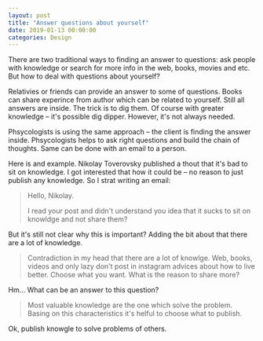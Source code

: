 ```yaml
---
layout: post
title: "Answer questions about yourself"
date: 2019-01-13 00:00:00
categories: Design
---
```


There are two traditional ways to finding an answer to questions: ask people with knowledge or search for more info in the web, books, movies and etc. But how to deal with questions about yourself?

Relativies or friends can provide an answer to some of questions. Books can share experince from author which can be related to yourself. Still all answers are inside. The trick is to dig them. Of course with greater knowledge – it's possible dig dipper. However, it's not always needed. 

Phsycologists is using the same approach – the client is finding the answer inside. Phsycologists helps to ask right questions and build the chain of thoughts. Same can be done with an email to a person.

Here is and example. Nikolay Toverovsky published a thout that it's bad to sit on knowledge. I got interested that how it could be – no reason to just publish any knowledge. So I strat writing an email: 

> Hello, Nikolay.
>
> I read your post and didn't understand you idea that it sucks to sit on knowldge and not share them?

But it's still not clear why this is important? Adding the bit about that there are a lot of knowledge.

> Contradiction in my head that there are a lot of knowlge. Web, books, videos and only lazy don't post in instagram advices about how to live better. Choose what you want. What is the reason to share more?

Hm... What can be an answer to this question? 

> Most valuable knowledge are the one which solve the problem. Basing on this characteristics it's helful to choose what to publish.  

Ok, publish knowgle to solve problems of others. 
